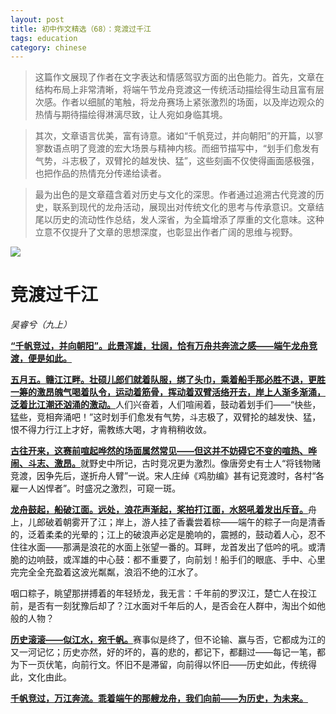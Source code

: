 ```yaml
---
layout: post  
title: 初中作文精选（68）：竞渡过千江
tags: education  
category: chinese  
---
```


> 这篇作文展现了作者在文字表达和情感驾驭方面的出色能力。首先，文章在结构布局上非常清晰，将端午节龙舟竞渡这一传统活动描绘得生动且富有层次感。作者以细腻的笔触，将龙舟赛场上紧张激烈的场面，以及岸边观众的热情与期待描绘得淋漓尽致，让人宛如身临其境。

> 其次，文章语言优美，富有诗意。诸如“千帆竞过，并向朝阳”的开篇，以寥寥数语点明了竞渡的宏大场景与精神内核。而细节描写中，“划手们愈发有气势，斗志极了，双臂抡的越发快、猛”，这些刻画不仅使得画面感极强，也把作品的热情充分传递给读者。

> 最为出色的是文章蕴含着对历史与文化的深思。作者通过追溯古代竞渡的历史，联系到现代的龙舟活动，展现出对传统文化的思考与传承意识。文章结尾以历史的流动性作总结，发人深省，为全篇增添了厚重的文化意味。这种立意不仅提升了文章的思想深度，也彰显出作者广阔的思维与视野。

![](https://crsando.github.io/images/2025-10-29/fBATWHBG9.png)

# 竞渡过千江

*吴睿兮（九上）*

<u>**“千帆竞过，并向朝阳”。此景浑雄，壮阔，恰有万舟共奔流之感——端午龙舟竞渡，便是如此。**</u>

<u>**五月五。赣江江畔。壮硕儿郎们就着队服，绑了头巾，乘着船手那必胜不退，更胜一筹的激昂魄气喝着队令，运动着筋骨，挥动着双臂活络开去，岸上人渐多渐涌，泛着比江潮还汹涌的激动。**</u>人们兴奋着，人们喧闹着，鼓动着划手们——“快些，猛些，竞相奔涌吧！”这时划手们愈发有气势，斗志极了，双臂抡的越发快、猛，恨不得力行江上才好，需教练大喝，才肯稍稍收敛。

<u>**古往开来，这赛前喧起哗然的场面属然常见——但这并不妨碍它不变的喧热、哗闹、斗志、激昂。**</u>就野史中所记，古时竞况更为激烈。像唐旁史有士人“将钱物赌竞渡，因争先后，遂折舟人臂”一说。宋人庄绰《鸡肋编》甚有记竞渡时，各村“各雇一人凶悍者”。时盛况之激烈，可窥一斑。

<u>**龙舟鼓起，船破江面。远处，浪花声渐起，桨拍打江面，水怒吼着发出斥音。**</u>舟上，儿郎破着朝雾开了江；岸上，游人挂了香囊尝着棕——端午的粽子一向是清香的，泛着柔柔的光晕的；江上的破浪声必定是脆响的，震撼的，鼓动着人心，忍不住往水面——那满是浪花的水面上张望一番的。耳畔，龙首发出了低吟的吼。或清脆的边响鼓，或浑雄的中心鼓：都不重要了，向前划！船手们的眼底、手中、心里完完全全充盈着这波光粼粼，浪滔不绝的江水了。

咽口粽子，眺望那拼搏着的年轻矫龙，我无言：千年前的罗汉江，楚亡人在投江前，是否有一刻犹豫后却了？江水面对千年后的人，是否会在人群中，淘出个如他般的人物？

<u>**历史滚滚——似江水，宛千帆。**</u>赛事似是终了，但不论输、赢与否，它都成为江的又一河记忆；历史亦然，好的坏的，喜的悲的，都记下，都翻过——每记一笔，都为下一页伏笔，向前行文。怀旧不是滞留，向前得以怀旧——历史如此，传统得此，文化由此。

<u>**千帆竞过，万江奔流。乖着端午的那艘龙舟，我们向前——为历史，为未来。**</u>